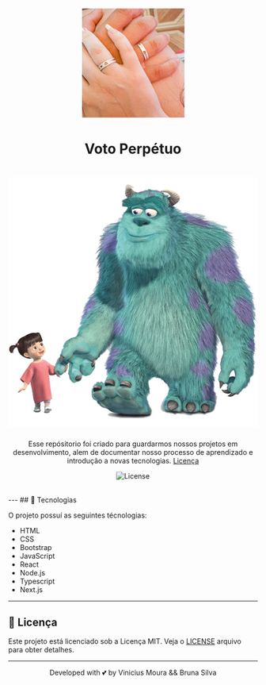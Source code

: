 <h1 align="center">
    <img alt="Aliança" title="Aliança" src=".github/alianca.jpg" />
</h1>

<h1 align="center"> Voto Perpétuo</h1>

<h1 align="center">
    <img alt="Buh" title="Buh" src=".github/buh.png" />
</h1>


<p align="center">
Esse repósitorio foi criado para guardarmos nossos projetos em desenvolvimento, alem de documentar nosso processo de aprendizado e introdução a novas tecnologias.
  <a href="#-license">Licença</a>
</p>

<p align="center">
  <img  src="https://img.shields.io/static/v1?label=license&message=MIT&color=5965E0&labelColor=121214" alt="License">
</p>

<br>
---
## 🚀 Tecnologias

O projeto possuí as seguintes técnologias:
- HTML
- CSS
- Bootstrap
- JavaScript
- React
- Node.js 
- Typescript 
- Next.js
---

## 📝 Licença

Este projeto está licenciado sob a Licença MIT. Veja o [LICENSE](LICENSE.md) arquivo para obter detalhes.

---


<p align="center">Developed with 💕 by Vinicius Moura && Bruna Silva</p>
